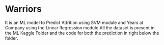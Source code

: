 # Warriors
It is an ML model to Predict Attrition using SVM module and Years at Company using the Linear Regression module
All the dataset is present in the ML Kaggle Folder and the code for both the prediction in right below the folder.

